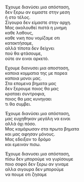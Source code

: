 Έχουμε διανύσει μια απόσταση,\
δεν ξερω αν ειμαστε στην μεση \
ή στο τέλος.\
Σίγουρα δεν είμαστε στην αρχη.\
Μας ακολουθεί πιστά η μνημη\
καθε λαθους,\
καθε νικη που νομίζαμε οτι \
κατακτήσαμε,\
αλλά τίποτα δεν δείχνει\
πού θα φτάσουμε,\
ούτε αν ειναι αρκετό.

Εχουμε διανυσει μια αποσταση,\
καποια κομματια της με παρεα\
καποια μονοι μας.\
Στα επομενα βηματα μας\
δεν ξερουμε ποιος θα μας\
κραταει συντροφια,\
ποιος θα μας κυνηγαει\
τι θα συμβει.

Έχουμε διανύσει μια απόσταση,\
μας ευχηθηκαν μεγάλη να ειναι\
αλλά όχι πόσο.\
Μας καμάρωσαν στα πρωτα βηματα\
και μας αφησαν μόνους.\
Μας εδειξαν το δρόμο\
και εμειναν πισω.

Έχουμε διανυσει μια απόσταση,\
πίσω δεν μπορούμε να γυρίσουμε\
ποιο σοφοί δεν ξερω αν γιναμε\
αλλα σιγουρα δεν μπορούμε\
να πουμε οτι ζησαμε